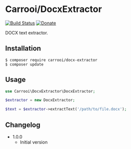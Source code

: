 # Carrooi/DocxExtractor

[![Build Status](https://img.shields.io/travis/Carrooi/PHP-DocxExtractor.svg?style=flat-square)](https://travis-ci.org/Carrooi/PHP-DocxExtractor)
[![Donate](https://img.shields.io/badge/donate-PayPal-brightgreen.svg?style=flat-square)](https://www.paypal.com/cgi-bin/webscr?cmd=_s-xclick&hosted_button_id=XWS864EW7FTNA)

DOCX text extractor.

## Installation

```
$ composer require carrooi/docx-extractor
$ composer update
```

## Usage

```php
use Carrooi\DocxExtractor\DocxExtractor;

$extractor = new DocxExtractor;

$text = $extractor->extractText('/path/to/file.docx');
```

## Changelog

* 1.0.0
	+ Initial version
